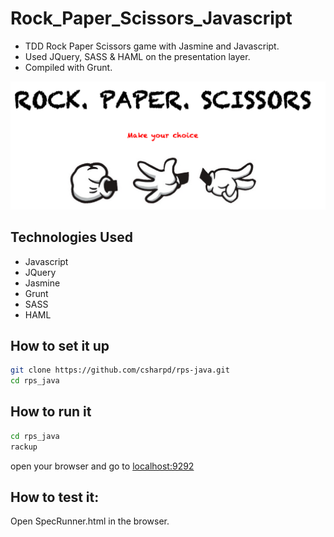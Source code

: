 # Rock_Paper_Scissors_Javascript

+ TDD Rock Paper Scissors game with Jasmine and Javascript.
+ Used JQuery, SASS & HAML on the presentation layer.
+ Compiled with Grunt.

![](public/images/screenshot.png)

## Technologies Used

* Javascript
* JQuery
* Jasmine
* Grunt
* SASS
* HAML

## How to set it up
```sh
git clone https://github.com/csharpd/rps-java.git
cd rps_java
```

## How to run it

```sh
cd rps_java
rackup
```

open your browser and go to [localhost:9292](http://localhost:9292)

## How to test it:

Open SpecRunner.html in the browser.




